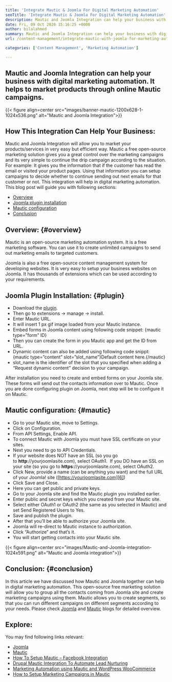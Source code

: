 ```yaml
---
title: 'Integrate Mautic & Joomla For Digital Marketing Automation'
seoTitle: 'Integrate Mautic & Joomla For Digital Marketing Automation'
description: Mautic and Joomla Integration can help your business with digital marketing automation. It helps to market products through Mautic campaigns.
date: Fri, 09 Oct 2020 15:16:25 +0000
author: bilalahmed
summary: Mautic and Joomla Integration can help your business with digital marketing automation. It helps to market products through online Mautic campaigns.
url: /content-management/integrate-mautic-with-joomla-for-marketing-automation/

categories: ['Content Management', 'Marketing Automation']

---
```

## Mautic and Joomla Integration can help your business with digital marketing automation. It helps to market products through online Mautic campaigns.

{{< figure align=center src="images/banner-mautic-1200x628-1-1024x536.png" alt="Mautic and Joomla Integration">}}  

## How This Integration Can Help Your Business:

Mautic and Joomla Integration will allow you to market your products/services in very easy but efficient way. Mautic a free open-source marketing solution gives you a great control over the marketing campaigns and its very simple to continue the drip campaign according to the situation. For example: It gives you the information that if the customer has read the email or visited your product pages. Using that information you can setup campaigns to decide whether to continue sending out next emails for that customer or not. This integration will help in digital marketing automation. This blog post will guide you with following sections:

  * [Overview][1]
  * [Joomla plugin installation][2]
  * [Mautic configuration][3]
  * [Conclusion][4]

## Overview: {#overview}

Mautic is an open-source marketing automation system. It is a free marketing software. You can use it to create unlimited campaigns to send out marketing emails to targeted customers.

Joomla is also a free open-source content management system for developing websites. It is very easy to setup your business websites on Joomla. It has thousands of extensions which can be used according to your requirements.

## Joomla Plugin Installation: {#plugin}

  * Download the [plugin][5].
  * Then go to extensions -> manage -> install.
  * Enter Mautic URL.
  * It will insert 1 px gif image loaded from your Mautic instance.
  * Embed forms in Joomla content using following code snippet: {mautic type=”form” ID}
  * Then you can create the form in you Mautic app and get the ID from URL.
  * Dynamic content can also be added using following code snippt: {mautic type=”content” slot=”slot_name”}Default content here.{/mautic}
  * slot_name is the identifier of the slot that you specified when adding a “Request dynamic content” decision to your campaign.

After installation you need to create and embed forms on your Joomla site. These forms will send out the contacts information over to Mautic. Once you are done configuring plugin on Joomla, next step will be to configure it on Mautic.

## Mautic configuration: {#mautic}

  * Go to your Mautic site, move to Settings.
  * Click on Configuration.
  * From API Settings, Enable API.
  * To connect Mautic with Joomla you must have SSL certificate on your sites.
  * Next you need to go to API Credentials.
  * If your website does NOT have an SSL (so you go to **http**://yourjoomlasite.com), select OAuth1.  If you DO have an SSL on your site (so you go to **https**://yourjoomlasite.com), select OAuth2.
  * Click New, provide a name (can be anything you want) and the full URL of your Joomla! site ([https://yourjoomlasite.com][6])
  * Click Save and Close.
  * Here you can get public and private keys.
  * Go to your Joomla site and find the Mautic plugin you installed earlier.
  * Enter public and secret keys which you created from your Mautic site.
  * Select either OAuth1 or OAuth2 (the same as you selected in Mautic) and set Send Registered Users to Yes.
  * Save and publish the plugin.
  * After that you’ll be able to authorize your Joomla site.
  * Joomla will re-direct to Mautic instance to authorization.
  * Click “Authorize” and that’s it.
  * You will start getting contacts into your Mautic site.

{{< figure align=center src="images/Mautic-and-Joomla-integration-1024x591.png" alt="Mautic and Joomla integration">}}  

## Conclusion: {#conclusion}

In this article we have discussed how Mautic and Joomla together can help in digital marketing automation. This open-source free marketing solution will allow you to group all the contacts coming from Joomla site and create marketing campaigns using them. Mautic allows you to create segments, so that you can run different campaigns on different segments according to your needs. Please check [Joomla][7] and [Mautic][8] blogs for detailed overview. 

## Explore:

You may find following links relevant:

  * [Joomla][7]
  * [Mautic][8]
  * [How To Setup Mautic – Facebook Integration][9]
  * [Drupal Mautic Integration To Automate Lead Nurturing][10]
  * [Marketing Automation using Mautic and WordPress WooCommerce][11]
  * [How to Setup Marketing Campaigns in Mautic][12]

 [1]: #overview
 [2]: #plugin
 [3]: #mautic
 [4]: #conclusion
 [5]: https://href.li/?https://extensions.joomla.org/extension/mautic/
 [6]: https://href.li/?https://yourjoomlasite.com
 [7]: https://products.containerize.com/content-management/joomla
 [8]: https://products.containerize.com/marketing-automation/mautic
 [9]: https://blog.containerize.com/2020/12/04/how-to-setup-mautic-facebook-integration/
 [10]: https://blog.containerize.com/2020/10/14/mautic-and-drupal-integration-to-automate-lead-nurturing/
 [11]: https://blog.containerize.com/2020/10/12/marketing-automation-using-mautic-and-wordpress-woocommerce/
 [12]: https://blog.containerize.com/2020/11/27/how-to-setup-marketing-campaigns-using-mautic-campaign-builder/